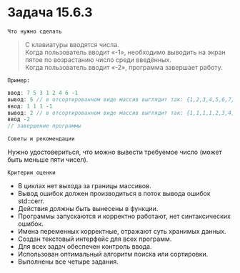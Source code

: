 # Задача 15.6.3
`Что нужно сделать`
>С клавиатуры вводятся числа. <br> Когда пользователь вводит «-1»,  необходимо выводить на экран пятое по возрастанию число среди введённых. <br> Когда пользователь вводит «-2», программа завершает работу.

`Пример:`
```C++
ввод: 7 5 3 1 2 4 6 -1
вывод: 5 // в отсортированном виде массив выглядит так: {1,2,3,4,5,6,7}
ввод: 1 1 1 -1
вывод: 2 // в отсортированном виде массив выглядит так: {1,1,1,1,2,3,4,5,6,7}
ввод -2
// завершение программы
```
`Советы и рекомендации`

Нужно удостовериться, что можно вывести требуемое число (может быть меньше пяти чисел).

`Критерии оценки`
* В циклах нет выхода за границы массивов.
* Вывод ошибок должен производиться в поток вывода ошибок std::cerr.
* Действия должны быть вынесены в функции.
* Программы запускаются и корректно работают, нет синтаксических ошибок.
* Имена переменных корректные, отражают суть хранимых данных.
* Создан текстовый интерфейс для всех программ.
* Для всех задач обеспечен контроль ввода.
* Использован оптимальный алгоритм поиска или сортировки.
* Выполнены все четыре задания.